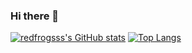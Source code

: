### Hi there 👋

[![redfrogsss's GitHub stats](https://github-readme-stats.vercel.app/api?username=redfrogsss)](https://github.com/anuraghazra/github-readme-stats)
[![Top Langs](https://github-readme-stats.vercel.app/api/top-langs/?username=redfrogsss)](https://github.com/anuraghazra/github-readme-stats)
